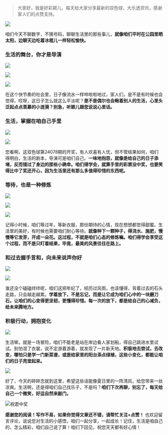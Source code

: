 > 大家好，我是好彩颖儿，每天给大家分享最新的双色球、大乐透资讯，感谢家人们的点赞支持。

![](https://cdn.jsdelivr.net/gh/wangwenjie1314/PicCDN/2024-6-20/1718847632947-image.png)


咱们今天不聊数字，不猜号码，聊聊生活里的那些事儿，**就像咱们平时在公园里晒太阳，边聊天边吃着冰棍儿一样轻松愉快。**

### 生活的舞台，你才是导演


![](https://cdn.jsdelivr.net/gh/wangwenjie1314/PicCDN/2024-7-9/1720509972911-image.png)

![](https://cdn.jsdelivr.net/gh/wangwenjie1314/PicCDN/2024-7-9/1720509982354-image.png)


![](https://cdn.jsdelivr.net/gh/wangwenjie1314/PicCDN/2024-7-9/1720509990018-image.png)


在这个快节奏的社会里，日子像流水一样哗啦啦地过，家人们，是不是有时候也会觉得，哎呀，这日子怎么就这么平淡呢？**是不是偶尔也会瞅着别人的生活，心里头泛起点点羡慕的小涟漪？别急，听颖儿跟您说说心里话。**


### 生活，掌握在咱自己手里


![](https://cdn.jsdelivr.net/gh/wangwenjie1314/PicCDN/2024-7-9/1720510048713-image.png)


![](https://cdn.jsdelivr.net/gh/wangwenjie1314/PicCDN/2024-7-9/1720510070519-image.png)



您看啊，这双色球第24078期的开奖，有人欢喜有人忧，但不管结果如何，咱们得明白，生活的剧本，导演可是咱们自己。**一味地抱怨，就像是给自己的日子添堵，反而错过了身边的那些小确幸。咱们得学会，就算手里的彩票没中奖，也要笑得比中了奖还开心，因为生活里还有那么多值得珍惜的东西呢。**


### 等待，也是一种修炼


![](https://cdn.jsdelivr.net/gh/wangwenjie1314/PicCDN/2024-7-9/1720510092467-image.png)


![](https://cdn.jsdelivr.net/gh/wangwenjie1314/PicCDN/2024-7-9/1720510114478-image.png)


![](https://cdn.jsdelivr.net/gh/wangwenjie1314/PicCDN/2024-7-9/1720510159528-image.png)


记得小时候，咱们等过年，等新衣服，那份期待的心情，现在想想都觉得甜蜜。生活里的美好，有时候也需要咱们耐心等待。**就像种下一颗种子，得浇水、施肥，慢慢等它发芽，开成一朵花。这过程，不就是咱们心态的修炼嘛。咱们得学会享受这个过程，而不是只盯着结果，毕竟，最美的风景往往在路上。**

### 和过去握手言和，向未来说声你好


![](https://cdn.jsdelivr.net/gh/wangwenjie1314/PicCDN/2024-7-9/1720510168493-image.png)


![](https://cdn.jsdelivr.net/gh/wangwenjie1314/PicCDN/2024-7-9/1720510188852-image.png)

谁还没个磕磕绊绊呢，咱们这把年纪了，经历过风雨，也该懂得，背着过去的石头走路，只会越走越累。**学着放下，不是忘记，而是让它成为咱们心中的一块磨刀石，让咱们的心变得更坚韧，更懂得珍惜。每一次的放下，都是给自己的心减负，给未来腾地方。**


### 积极行动，拥抱变化


![](https://cdn.jsdelivr.net/gh/wangwenjie1314/PicCDN/2024-7-9/1720510197980-image.png)


生活嘛，就是一场冒险，咱们不能老是站在岸边看人家划船，得自己跳进水里试试。别怕湿了衣裳，说不定游着游着，就发现了一片新天地。**积极地去尝试，去改变，哪怕只是学一门新菜谱，或是给家里的阳台添点绿植，这些小变化，都能让咱们的日子亮堂起来。**

![](https://cdn.jsdelivr.net/gh/wangwenjie1314/PicCDN/2024-7-9/1720510216735-image.png)

好了，今天的碎碎念就到这里，希望这些话能像夏日里的一阵清风，给您带来一丝凉爽。生活啊，还是得咱们自己找乐子，不是吗？**咱们下次再聊，别忘了，每天给自己一个微笑，好运自然来敲门。**


![祝君中奖](https://cdn.jsdelivr.net/gh/wangwenjie1314/PicCDN/2024-7-9/1720510380345-image.png)



**感谢您的阅读！写作不易，如果你觉得文章还不错，请帮忙关注+点赞！** 也欢迎留言评论，说说您对生活的小感悟，咱们一起分享，一起成长！记住，生活是咱自己的，怎么精彩，咱们自己说了算！咱们下回见，祝您天天都有好心情！